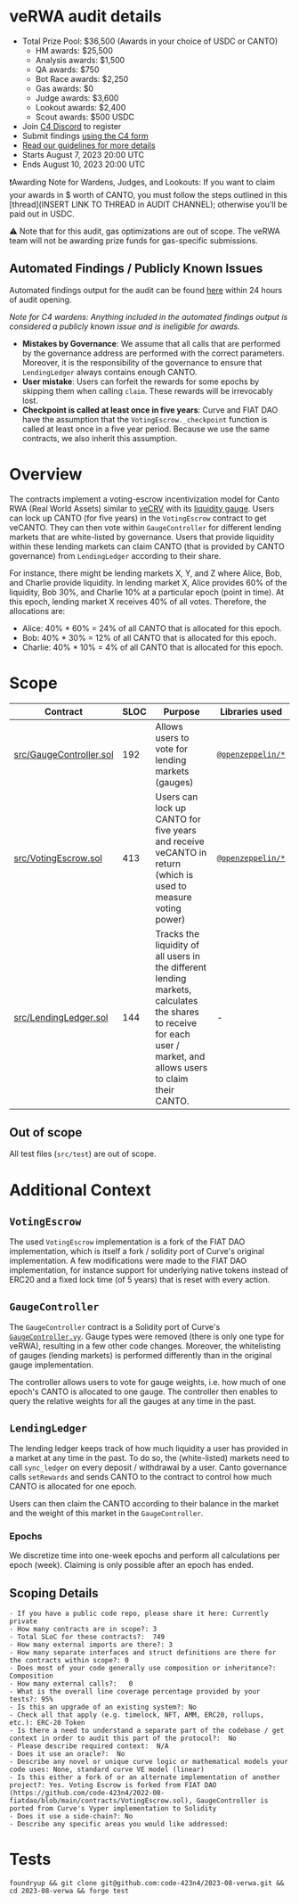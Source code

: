 # veRWA audit details
- Total Prize Pool: $36,500 (Awards in your choice of USDC or CANTO)
  - HM awards: $25,500 
  - Analysis awards: $1,500 
  - QA awards: $750 
  - Bot Race awards: $2,250 
  - Gas awards: $0 
  - Judge awards: $3,600
  - Lookout awards: $2,400 
  - Scout awards: $500 USDC
- Join [C4 Discord](https://discord.gg/code4rena) to register
- Submit findings [using the C4 form](https://code4rena.com/contests/2023-08-canto-rwa/submit)
- [Read our guidelines for more details](https://docs.code4rena.com/roles/wardens)
- Starts August 7, 2023 20:00 UTC 
- Ends August 10, 2023 20:00 UTC
  
❗️Awarding Note for Wardens, Judges, and Lookouts: If you want to claim your awards in $ worth of CANTO, you must follow the steps outlined in this [thread](INSERT LINK TO THREAD in AUDIT CHANNEL); otherwise you'll be paid out in USDC.

⚠️ Note that for this audit, gas optimizations are out of scope. The veRWA team will not be awarding prize funds for gas-specific submissions.

## Automated Findings / Publicly Known Issues

Automated findings output for the audit can be found [here](bot-report.md) within 24 hours of audit opening.

*Note for C4 wardens: Anything included in the automated findings output is considered a publicly known issue and is ineligible for awards.*

- **Mistakes by Governance**: We assume that all calls that are performed by the governance address are performed with the correct parameters. Moreover, it is the responsibility of the governance to ensure that `LendingLedger` always contains enough CANTO.
- **User mistake**: Users can forfeit the rewards for some epochs by skipping them when calling `claim`. These rewards will be irrevocably lost.
- **Checkpoint is called at least once in five years**: Curve and FIAT DAO have the assumption that the `VotingEscrow._checkpoint` function is called at least once in a five year period. Because we use the same contracts, we also inherit this assumption.

# Overview

The contracts implement a voting-escrow incentivization model for Canto RWA (Real World Assets) similar to [veCRV](https://curve.readthedocs.io/dao-vecrv.html) with its [liquidity gauge](https://curve.readthedocs.io/dao-gauges.html). Users can lock up CANTO (for five years) in the `VotingEscrow` contract to get veCANTO. They can then vote within `GaugeController` for different lending markets that are white-listed by governance. Users that provide liquidity within these lending markets can claim CANTO (that is provided by CANTO governance) from `LendingLedger` according to their share.

For instance, there might be lending markets X, Y, and Z where Alice, Bob, and Charlie provide liquidity. In lending market X, Alice provides 60% of the liquidity, Bob 30%, and Charlie 10% at a particular epoch (point in time). At this epoch, lending market X receives 40% of all votes. Therefore, the allocations are:
- Alice: 40% * 60% = 24% of all CANTO that is allocated for this epoch.
- Bob: 40% * 30% = 12% of all CANTO that is allocated for this epoch.
- Charlie: 40% * 10% = 4% of all CANTO that is allocated for this epoch.

# Scope

| Contract | SLOC | Purpose | Libraries used |  
| ----------- | ----------- | ----------- | ----------- |
| [src/GaugeController.sol](https://github.com/code-423n4/2023-08-verwa/tree/main/src/GaugeController.sol) | 192 | Allows users to vote for lending markets (gauges) | [`@openzeppelin/*`](https://openzeppelin.com/contracts/) |
| [src/VotingEscrow.sol](https://github.com/code-423n4/2023-08-verwa/tree/main/src/VotingEscrow.sol) | 413 | Users can lock up CANTO for five years and receive veCANTO in return (which is used to measure voting power) | [`@openzeppelin/*`](https://openzeppelin.com/contracts/) |
| [src/LendingLedger.sol](https://github.com/code-423n4/2023-08-verwa/tree/main/src/LendingLedger.sol) | 144 | Tracks the liquidity of all users in the different lending markets, calculates the shares to receive for each user / market, and allows users to claim their CANTO. | - |

## Out of scope

All test files (`src/test`) are out of scope.

# Additional Context

## `VotingEscrow`
The used `VotingEscrow` implementation is a fork of the FIAT DAO implementation, which is itself a fork / solidity port of Curve's original implementation. A few modifications were made to the FIAT DAO implementation, for instance support for underlying native tokens instead of ERC20 and a fixed lock time (of 5 years) that is reset with every action.

## `GaugeController`
The `GaugeController` contract is a Solidity port of Curve's [`GaugeController.vy`](https://github.com/curvefi/curve-dao-contracts/blob/master/contracts/GaugeController.vy). Gauge types were removed (there is only one type for veRWA), resulting in a few other code changes. Moreover, the whitelisting of gauges (lending markets) is performed differently than in the original gauge implementation.

The controller allows users to vote for gauge weights, i.e. how much of one epoch's CANTO is allocated to one gauge. The controller then enables to query the relative weights for all the gauges at any time in the past.

## `LendingLedger`
The lending ledger keeps track of how much liquidity a user has provided in a market at any time in the past. To do so, the (white-listed) markets need to call `sync_ledger` on every deposit / withdrawal by a user. Canto governance calls `setRewards` and sends CANTO to the contract to control how much CANTO is allocated for one epoch.

Users can then claim the CANTO according to their balance in the market and the weight of this market in the `GaugeController`.

### Epochs
We discretize time into one-week epochs and perform all calculations per epoch (week). Claiming is only possible after an epoch has ended.

## Scoping Details 
```
- If you have a public code repo, please share it here: Currently private 
- How many contracts are in scope?: 3  
- Total SLoC for these contracts?:  749
- How many external imports are there?: 3 
- How many separate interfaces and struct definitions are there for the contracts within scope?: 0  
- Does most of your code generally use composition or inheritance?: Composition
- How many external calls?:   0
- What is the overall line coverage percentage provided by your tests?: 95%
- Is this an upgrade of an existing system?: No
- Check all that apply (e.g. timelock, NFT, AMM, ERC20, rollups, etc.): ERC-20 Token
- Is there a need to understand a separate part of the codebase / get context in order to audit this part of the protocol?:  No
- Please describe required context:  N/A
- Does it use an oracle?:  No
- Describe any novel or unique curve logic or mathematical models your code uses: None, standard curve VE model (linear) 
- Is this either a fork of or an alternate implementation of another project?: Yes. Voting Escrow is forked from FIAT DAO (https://github.com/code-423n4/2022-08-fiatdao/blob/main/contracts/VotingEscrow.sol), GaugeController is ported from Curve's Vyper implementation to Solidity   
- Does it use a side-chain?: No
- Describe any specific areas you would like addressed: 
```

# Tests

```
foundryup && git clone git@github.com:code-423n4/2023-08-verwa.git && cd 2023-08-verwa && forge test
```

